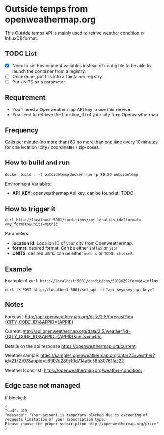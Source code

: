 # Outside temps from openweathermap.org

This Outside temps API is mainly used to retrive weather condition in InfluxDB format.


## TODO List

- [x] Need to set Environment variables instead of config file to be able to launch the container from a registry.
- [ ] Once done, put this into a Container registry.
- [ ] Put UNITS as a parameter.

## Requirement

- You'll need a Openweathermap API key to use this service.
- You need to retrieve the Location_ID of your city from Openweathermap.

## Frequency
Calls per minute (no more than)	60
no more than one time every 10 minutes for one location (city / coordinates / zip-code).


## How to build and run

`docker build . -t outsidetemp`
`docker run -p 80:80 outsidetemp`

Environment Variables:
- **API_KEY**: openweathermap Api key. can be found at: TODO

## How to trigger it

`curl http://localhost:5001/conditions/<my_location_id>?format=<my_format>&units=metric`

Parameters:
- **location id**: Location ID of your city from Openweathermap.
- **format**: desired format. Can be either `influx` or `json` 
- **UNITS**: desired units. can be either `metric` or `TODO: choiceB`.

## Example

Example of
`curl http://localhost:5001/conditions/5909629?format=influx`

`curl -X POST http://localhost:5001/set_api -d "api_key=<my_api_key>"`


## Notes

Forecast:
http://api.openweathermap.org/data/2.5/forecast?id={CITY_CODE_ID}&APPID={APPID}

Current:
http://api.openweathermap.org/data/2.5/weather?id={CITY_CODE_ID}&APPID={APPID}&units=metric

Details on the api response
https://openweathermap.org/current

Weather sample:
https://samples.openweathermap.org/data/2.5/weather?id=2172797&appid=b6907d289e10d714a6e88b30761fae22

Weather Icons list:
https://openweathermap.org/weather-conditions


## Edge case not managed

If blocked:
```
{
"cod": 429,
"message": "Your account is temporary blocked due to exceeding of requests limitation of your subscription type. 
Please choose the proper subscription http://openweathermap.org/price"
}
```
